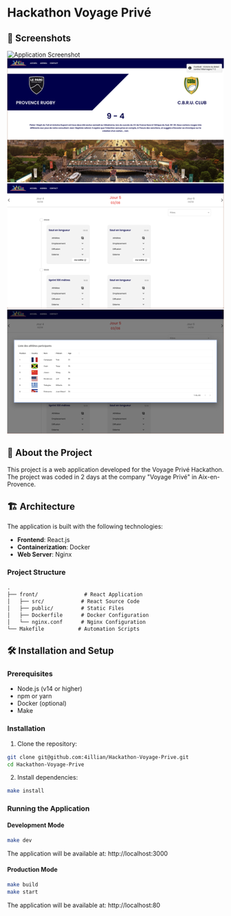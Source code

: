 # Hackathon Voyage Privé

## 📸 Screenshots
![Application Screenshot](front/public/screen-home.png)
![Application Screenshot](front/public/screen-score.png)
![Application Screenshot](front/public/screen-calendar.png)
![Application Screenshot](front/public/screen-details.png)

## 🚀 About the Project
This project is a web application developed for the Voyage Privé Hackathon. The project was coded in 2 days at the company "Voyage Privé" in Aix-en-Provence.

## 🏗️ Architecture
The application is built with the following technologies:
- **Frontend**: React.js
- **Containerization**: Docker
- **Web Server**: Nginx

### Project Structure
```
.
├── front/               # React Application
│   ├── src/            # React Source Code
│   ├── public/         # Static Files
│   ├── Dockerfile      # Docker Configuration
│   └── nginx.conf      # Nginx Configuration
└── Makefile           # Automation Scripts
```

## 🛠️ Installation and Setup

### Prerequisites
- Node.js (v14 or higher)
- npm or yarn
- Docker (optional)
- Make

### Installation
1. Clone the repository:
```bash
git clone git@github.com:4illian/Hackathon-Voyage-Prive.git
cd Hackathon-Voyage-Prive
```

2. Install dependencies:
```bash
make install
```

### Running the Application

#### Development Mode
```bash
make dev
```
The application will be available at: http://localhost:3000

#### Production Mode
```bash
make build
make start
```
The application will be available at: http://localhost:80

